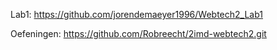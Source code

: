 Lab1: https://github.com/jorendemaeyer1996/Webtech2_Lab1

Oefeningen: https://github.com/Robreecht/2imd-webtech2.git